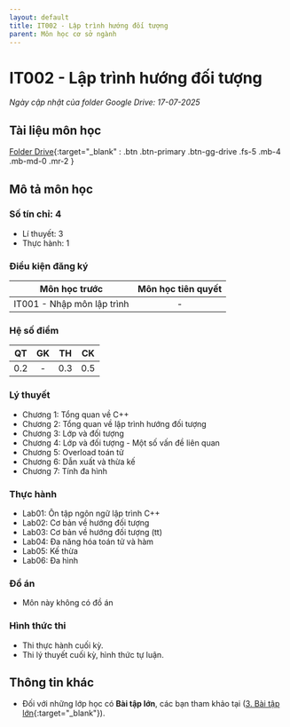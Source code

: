 ```yaml
---
layout: default
title: IT002 - Lập trình hướng đối tượng
parent: Môn học cơ sở ngành
---
```


# IT002 - Lập trình hướng đối tượng

*Ngày cập nhật của folder Google Drive: 17-07-2025*
## Tài liệu môn học

[Folder Drive](https://drive.google.com/drive/folders/1dfvlPL4aFIBKbovS5yHHGC8WMqokoxnl?usp=sharing){:target="_blank" : .btn .btn-primary .btn-gg-drive .fs-5 .mb-4 .mb-md-0 .mr-2 }

## Mô tả môn học

### Số tín chỉ: 4
- Lí thuyết: 3
- Thực hành: 1

### Điều kiện đăng ký

| Môn học trước| Môn học tiên quyết  |
|------|-----|
| <center>IT001 - Nhập môn lập trình</center>| <center>-</center>|

### Hệ số điểm

| QT   | GK  | TH  | CK  |
|------|-----|-----|-----|
| <center>0.2</center>| <center>-</center>| <center>0.3</center> | <center>0.5</center> |

### Lý thuyết

- Chương 1: Tổng quan về C++
- Chương 2: Tổng quan về lập trình hướng đối tượng
- Chương 3: Lớp và đối tượng
- Chương 4: Lớp và đối tượng - Một số vấn đề liên quan
- Chương 5: Overload toán tử
- Chương 6: Dẫn xuất và thừa kế
- Chương 7: Tính đa hình

### Thực hành

- Lab01: Ôn tập ngôn ngữ lập trình C++
- Lab02: Cơ bản về hướng đối tượng
- Lab03: Cơ bản về hướng đối tượng (tt)
- Lab04: Đa năng hóa toán tử và hàm
- Lab05: Kế thừa
- Lab06: Đa hình

### Đồ án

- Môn này không có đồ án

### Hình thức thi

- Thi thực hành cuối kỳ.
- Thi lý thuyết cuối kỳ, hình thức tự luận.

## Thông tin khác

- Đối với những lớp học có **Bài tập lớn**, các bạn tham khảo tại ([3. Bài tập lớn](https://drive.google.com/drive/folders/1KBYp1CeA4hVOd4Ddfoj97pPHlEnWM0JF?usp=sharing){:target="_blank"}).
